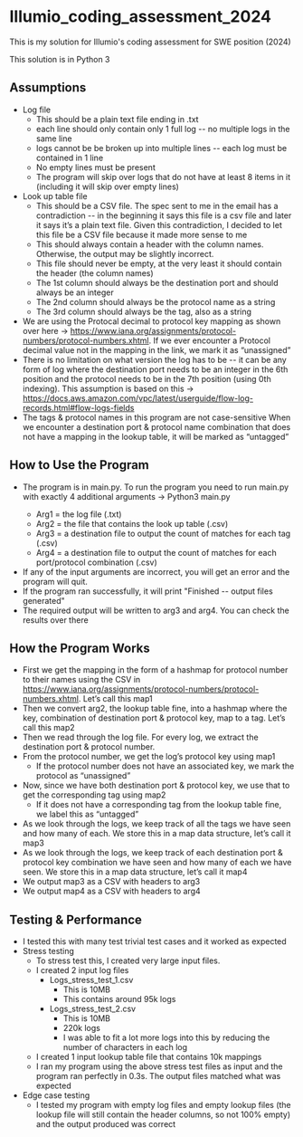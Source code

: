 # Illumio_coding_assessment_2024
This is my solution for Illumio's coding assessment for SWE position (2024)

This solution is in Python 3

## Assumptions
* Log file
    * This should be a plain text file ending in .txt
    * each line should only contain only 1 full log -- no multiple logs in the same line
    * logs cannot be be broken up into multiple lines -- each log must be contained in 1 line 
    * No empty lines must be present
    * The program will skip over logs that do not have at least 8 items in it (including it will skip over empty lines)
* Look up table file
    * This should be a CSV file. The spec sent to me in the email has a contradiction -- in the beginning it says this file is a csv file and later it says it’s a plain text file. Given this contradiction, I decided to let this file be a CSV file because it made more sense to me
    * This should always contain a header with the column names. Otherwise, the output may be slightly incorrect.
    * This file should never be empty, at the very least it should contain the header (the column names)
    * The 1st column should always be the destination port and should always be an integer
    * The 2nd column should always be the protocol name as a string
    * The 3rd column should always be the tag, also as a string
* We are using the Protocal decimal to protocol key mapping as shown over here → https://www.iana.org/assignments/protocol-numbers/protocol-numbers.xhtml. If we ever encounter a Protocol decimal value not in the mapping in the link, we mark it as “unassigned”
* There is no limitation on what version the log has to be -- it can be any form of log where the destination port needs to be an integer in the 6th position and the protocol needs to be in the 7th position (using 0th indexing). This assumption is based on this → https://docs.aws.amazon.com/vpc/latest/userguide/flow-log-records.html#flow-logs-fields 
* The tags & protocol names in this program are not case-sensitive
When we encounter a destination port & protocol name combination that does not have a mapping in the lookup table, it will be marked as “untagged”

## How to Use the Program 
* The program is in main.py. To run the program you need to run main.py with exactly 4 additional arguments → 
Python3 main.py <arg1> <arg2> <arg3> <arg4>
    * Arg1 = the log file (.txt)
    * Arg2 =  the file that contains the look up table (.csv)
    * Arg3 = a destination file to output the count of matches for each tag (.csv)
    * Arg4 = a destination file to output the count of matches for each port/protocol combination (.csv)
* If any of the input arguments are incorrect, you will get an error and the program will quit.
* If the program ran successfully, it will print "Finished -- output files generated"
* The required output will be written to arg3 and arg4. You can check the results over there

## How the Program Works
* First we get the mapping in the form of a hashmap for protocol number to their names using the CSV in https://www.iana.org/assignments/protocol-numbers/protocol-numbers.xhtml. Let’s call this map1 
* Then we convert arg2, the lookup table fine, into a hashmap where the key, combination of destination port & protocol key, map to a tag. Let’s call this map2
* Then we read through the log file. For every log, we extract the destination port & protocol number. 
* From the protocol number, we get the log’s protocol key using map1
    *  If the protocol number does not have an associated key, we mark the protocol as “unassigned”
* Now, since we have both destination port & protocol key, we use that to get the corresponding tag using map2
    * If it does not have a corresponding tag from the lookup table fine, we label this as “untagged”
* As we look through the logs, we keep track of all the tags we have seen and how many of each. We store this in a map data structure, let’s call it map3
* As we look through the logs, we keep track of each destination port & protocol key combination  we have seen and how many of each we have seen. We store this in a map data structure, let’s call it map4
* We output map3 as a CSV with headers to arg3
* We output map4 as a CSV with headers to arg4

## Testing & Performance 
* I tested this with many test trivial test cases and it worked as expected
* Stress testing 
    * To stress test this, I created very large input files.
    * I created 2 input log files
        * Logs_stress_test_1.csv
            * This is 10MB
            * This contains around 95k logs
        * Logs_stress_test_2.csv
            * This is 10MB
            * 220k logs
            * I was able to fit a lot more logs into this by reducing the number of characters in each log
    * I created 1 input lookup table file that contains 10k mappings
    * I ran my program using the above stress test files as input and the program ran perfectly in 0.3s. The output files matched what was expected
* Edge case testing
    * I tested my program with empty log files and empty lookup files (the lookup file will still contain the header columns, so not 100% empty) and the output produced was correct
